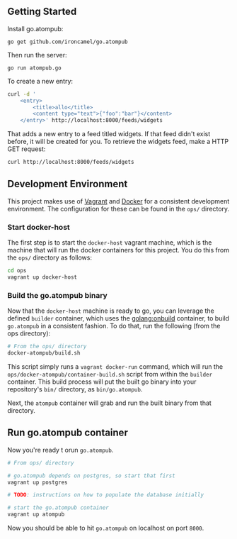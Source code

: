 ## Getting Started

Install go.atompub:

    go get github.com/ironcamel/go.atompub

Then run the server:

    go run atompub.go

To create a new entry:

```bash
curl -d '
    <entry>
        <title>allo</title>
        <content type="text">{"foo":"bar"}</content>
    </entry>' http://localhost:8000/feeds/widgets
```

That adds a new entry to a feed titled widgets.
If that feed didn't exist before, it will be created for you.
To retrieve the widgets feed, make a HTTP GET request:

```bash
curl http://localhost:8000/feeds/widgets
```

## Development Environment

This project makes use of [Vagrant](http://vagrantup.com) and
[Docker](http://docker.com) for a consistent development environment.  The
configuration for these can be found in the `ops/` directory.

### Start docker-host

The first step is to start the `docker-host` vagrant machine, which is the
machine that will run the docker containers for this project.  You do this
from the `ops/` directory as follows:

```bash
cd ops
vagrant up docker-host
```

### Build the go.atompub binary

Now that the `docker-host` machine is ready to go, you can leverage the
defined `builder` container, which uses the
[golang:onbuild](https://hub.docker.com/_/golang/) container, to build
`go.atompub` in a consistent fashion.  To do that, run the following (from the
ops directory):

```bash
# From the ops/ directory
docker-atompub/build.sh
```

This script simply runs a `vagrant docker-run` command, which will run the
`ops/docker-atompub/container-build.sh` script from within the `builder`
container.  This build process will put the built go binary into your
repository's `bin/` directory, as `bin/go.atompub`.

Next, the `atompub` container will grab and run the built binary from that
directory.

## Run go.atompub container

Now you're ready t orun `go.atompub`.

```bash
# From ops/ directory

# go.atompub depends on postgres, so start that first
vagrant up postgres

# TODO: instructions on how to populate the database initially

# start the go.atompub container
vagrant up atompub
```

Now you should be able to hit `go.atompub` on localhost on port `8000`.
